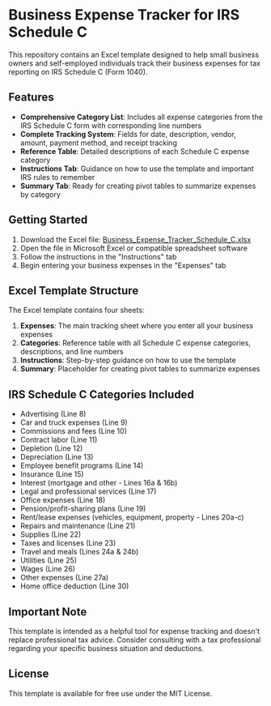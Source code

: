 # Business Expense Tracker for IRS Schedule C

This repository contains an Excel template designed to help small business owners and self-employed individuals track their business expenses for tax reporting on IRS Schedule C (Form 1040).

## Features

- **Comprehensive Category List**: Includes all expense categories from the IRS Schedule C form with corresponding line numbers
- **Complete Tracking System**: Fields for date, description, vendor, amount, payment method, and receipt tracking
- **Reference Table**: Detailed descriptions of each Schedule C expense category
- **Instructions Tab**: Guidance on how to use the template and important IRS rules to remember
- **Summary Tab**: Ready for creating pivot tables to summarize expenses by category

## Getting Started

1. Download the Excel file: [Business_Expense_Tracker_Schedule_C.xlsx](Business_Expense_Tracker_Schedule_C.xlsx)
2. Open the file in Microsoft Excel or compatible spreadsheet software
3. Follow the instructions in the "Instructions" tab
4. Begin entering your business expenses in the "Expenses" tab

## Excel Template Structure

The Excel template contains four sheets:

1. **Expenses**: The main tracking sheet where you enter all your business expenses
2. **Categories**: Reference table with all Schedule C expense categories, descriptions, and line numbers
3. **Instructions**: Step-by-step guidance on how to use the template
4. **Summary**: Placeholder for creating pivot tables to summarize expenses

## IRS Schedule C Categories Included

- Advertising (Line 8)
- Car and truck expenses (Line 9)
- Commissions and fees (Line 10)
- Contract labor (Line 11)
- Depletion (Line 12)
- Depreciation (Line 13)
- Employee benefit programs (Line 14)
- Insurance (Line 15)
- Interest (mortgage and other - Lines 16a & 16b)
- Legal and professional services (Line 17)
- Office expenses (Line 18)
- Pension/profit-sharing plans (Line 19)
- Rent/lease expenses (vehicles, equipment, property - Lines 20a-c)
- Repairs and maintenance (Line 21)
- Supplies (Line 22)
- Taxes and licenses (Line 23)
- Travel and meals (Lines 24a & 24b)
- Utilities (Line 25)
- Wages (Line 26)
- Other expenses (Line 27a)
- Home office deduction (Line 30)

## Important Note

This template is intended as a helpful tool for expense tracking and doesn't replace professional tax advice. Consider consulting with a tax professional regarding your specific business situation and deductions.

## License

This template is available for free use under the MIT License.
